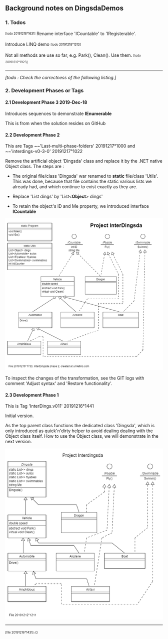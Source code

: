 ﻿## Background notes on DingsdaDemos

### 1. Todos

<sub><sup>[todo 20191218°1631]</sup></sub>
Rename interface 'ICountable' to 'IRegisterable'.

Introduce LINQ demo <sub><sup>[todo 20191218°1313]</sup></sub>

Not all methods are use so far, e.g. Park(), Clean(). Use them.
<sub><sup>[todo 20191212°1923]</sup></sub>

---

*[todo : Check the correctness of the following listing.]*

### 2. Development Phases or Tags

#### 2.1 Development Phase 3 2019-Dec-18

Introduces sequences to demonstrate **IEnumerable**

This is from when the solution resides on GitHub

#### 2.2 Development Phase 2

This are Tags ~~'Last-multi-phase-folders' 20191217°1000
and ~~'interdings-v0-3-0' 20191217°1022

Remove the artificial object 'Dingsda' class and replace it by the .NET native Object class.
The steps are :

- The original file/class 'Dingsda' war renamed to **static** file/class 'Utils'.
This was done, because that file contains the static various lists we already had,
and which continue to exist exactly as they are.

- Replace 'List<Dings> dings' by 'List<**Object**> dings'

- To retain the object's ID and Me property, we introduced interface **ICountable**

![Overview Project Interdingsda](./20191216o1733.interdingsda.uxf.png "Project Interdingsda Phase 2")

To inspect the changes of the transformation, see the GIT logs with
comment 'Adjust syntax' and 'Restore functionality'.

#### 2.3 Development Phase 1

This is Tag 'InterDings.v011' 20191216°1441

Initial version.

As the top parent class functions the dedicated class 'Dingsda', which is
only introduced as quick'n'dirty helper to avoid dealing dealing with the
Object class itself. How to use the Object class, we will demonstrate in
the next version.

![Overview Project Interdingsda](./20191212o1211.interdingsda.uxf.png "Project Interdingsda Phase 1")

---
 <sub><sup>[file 20191216°1431]܀Ω</sup></sub>
